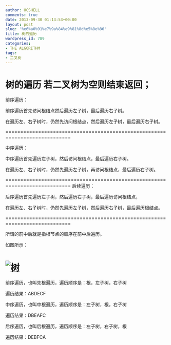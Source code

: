 ```yaml
---
author: UCSHELL
comments: true
date: 2013-09-30 01:13:53+00:00
layout: post
slug: '%e6%a0%91%e7%9a%84%e9%81%8d%e5%8e%86'
title: 树的遍历
wordpress_id: 789
categories:
- THE ALGORITHM
tags:
- 二叉树
---
```


树的遍历
**若二叉树为空则结束返回；**
============================================================================

前序遍历：

前序遍历首先访问根结点然后遍历左子树，最后遍历右子树。

在遍历左、右子树时，仍然先访问根结点，然后遍历左子树，最后遍历右子树。

============================================================================

中序遍历：

中序遍历首先遍历左子树，然后访问根结点，最后遍历右子树。

在遍历左、右子树时，仍然先遍历左子树，再访问根结点，最后遍历右子树。

============================================================================
后续遍历：

后序遍历首先遍历左子树，然后遍历右子树，最后遍历访问根结点，

在遍历左、右子树时，仍然先遍历左子树，然后遍历右子树，最后遍历根结点。

============================================================================

所谓的前中后就是指根节点的顺序在前中后遍历。

如图所示：

[![树](http://ucshell.com/wp-content/uploads/2013/09/树.png)](http://ucshell.com/wp-content/uploads/2013/09/树.png)
============================================================================

前序遍历，也叫先根遍历，遍历顺序是：根，左子树，右子树

遍历结果：ABDECF

中序遍历，也叫中根遍历，遍历顺序是：左子树，根，右子树

遍历结果：DBEAFC

后序遍历，也叫后根遍历，遍历顺序是：左子树，右子树，根

遍历结果：DEBFCA




